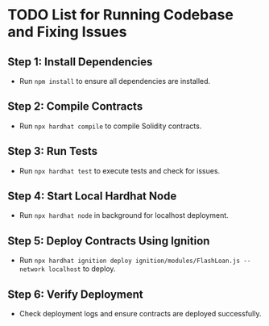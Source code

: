 # TODO List for Running Codebase and Fixing Issues

## Step 1: Install Dependencies
- Run `npm install` to ensure all dependencies are installed.

## Step 2: Compile Contracts
- Run `npx hardhat compile` to compile Solidity contracts.

## Step 3: Run Tests
- Run `npx hardhat test` to execute tests and check for issues.

## Step 4: Start Local Hardhat Node
- Run `npx hardhat node` in background for localhost deployment.

## Step 5: Deploy Contracts Using Ignition
- Run `npx hardhat ignition deploy ignition/modules/FlashLoan.js --network localhost` to deploy.

## Step 6: Verify Deployment
- Check deployment logs and ensure contracts are deployed successfully.
